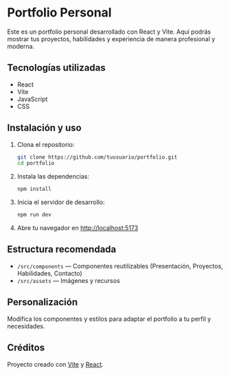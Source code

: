 # Portfolio Personal

Este es un portfolio personal desarrollado con React y Vite. Aquí podrás mostrar tus proyectos, habilidades y experiencia de manera profesional y moderna.

## Tecnologías utilizadas

- React
- Vite
- JavaScript
- CSS

## Instalación y uso

1. Clona el repositorio:
   ```bash
   git clone https://github.com/tuusuario/portfolio.git
   cd portfolio
   ```
2. Instala las dependencias:
   ```bash
   npm install
   ```
3. Inicia el servidor de desarrollo:
   ```bash
   npm run dev
   ```
4. Abre tu navegador en [http://localhost:5173](http://localhost:5173)

## Estructura recomendada

- `/src/components` — Componentes reutilizables (Presentación, Proyectos, Habilidades, Contacto)
- `/src/assets` — Imágenes y recursos

## Personalización

Modifica los componentes y estilos para adaptar el portfolio a tu perfil y necesidades.

## Créditos

Proyecto creado con [Vite](https://vitejs.dev/) y [React](https://react.dev/).
